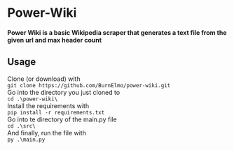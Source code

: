 # Power-Wiki
#### Power Wiki is a basic Wikipedia scraper that generates a text file from the given url and max header count
## Usage
Clone (or download) with<br>
`git clone https://github.com/BurnElmo/power-wiki.git`
<br>Go into the directory you just cloned to<br>
`cd .\power-wiki\`
<br>Install the requirements with<br>
`pip install -r requirements.txt`<br>
Go into te directory of the main.py file<br>
`cd .\src\`<br>
And finally, run the file with<br>
`py .\main.py`
